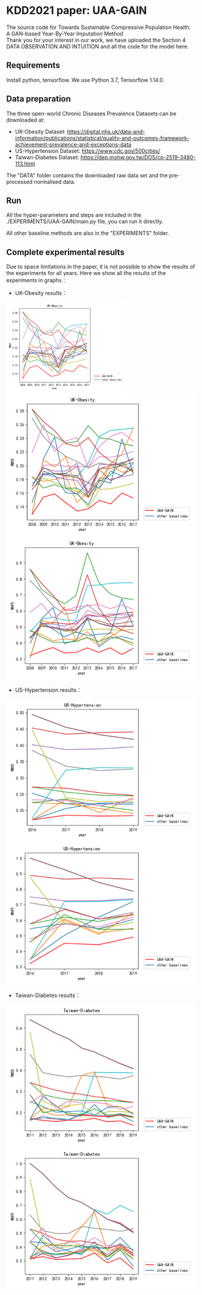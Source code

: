 # KDD2021 paper: UAA-GAIN
The source code for Towards Sustainable Compressive Population Health: A GAN-based Year-By-Year Imputation Method    
Thank you for your interest in our work, we have uploaded the Section 4 DATA OBSERVATION AND INTUITION and all the code for the model here.

## Requirements
Install python, tensorflow. We use Python 3.7, Tensorflow 1.14.0.

## Data preparation
The three open-world Chronic Diseases Prevalence Datasets can be downloaded at:
* UK-Obesity Dataset: https://digital.nhs.uk/data-and-information/publications/statistical/quality-and-outcomes-framework-achievement-prevalence-and-exceptions-data
* US-Hypertension Dataset: https://www.cdc.gov/500cities/
* Taiwan-Diabetes Dataset: https://dep.mohw.gov.tw/DOS/cp-2519-3480-113.html

The "DATA" folder contains the downloaded raw data set and the pre-processed normalised data.

## Run
All the hyper-parameters and steps are included in the ./EXPERIMENTS/UAA-GAIN/main.py file, you can run it directly.

All other baseline methods are also in the "EXPERIMENTS" folder.

## Complete experimental results
Due to space limitations in the paper, it is not possible to show the results of the experiments for all years.
Here we show all the results of the experiments in graphs：

* UK-Obesity results：

<img src="https://github.com/WoodScene/Paper_pictures/blob/main/KDD2021/UK_RMSE.png" width="320" height="240"/><br/>
![RMSE](https://github.com/WoodScene/Paper_pictures/blob/main/KDD2021/UK_RMSE.png)
![MAPE](https://github.com/WoodScene/Paper_pictures/blob/main/KDD2021/UK_MAPE.png)

* US-Hypertension results：

![RMSE](https://github.com/WoodScene/Paper_pictures/blob/main/KDD2021/US_RMSE.png)
![MAPE](https://github.com/WoodScene/Paper_pictures/blob/main/KDD2021/US_MAPE.png)

* Taiwan-Diabetes results：

![RMSE](https://github.com/WoodScene/Paper_pictures/blob/main/KDD2021/TAIWAN_RMSE.png)
![MAPE](https://github.com/WoodScene/Paper_pictures/blob/main/KDD2021/TAIWAN_MAPE.png)
